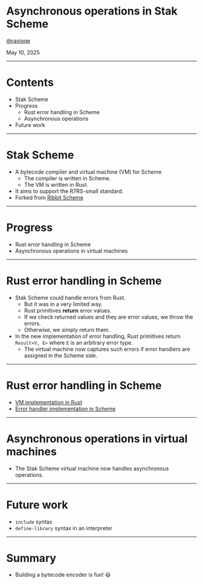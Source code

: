 # Asynchronous operations in Stak Scheme

[@raviqqe](https://github.com/raviqqe)

May 10, 2025

---

# Contents

- Stak Scheme
- Progress
  - Rust error handling in Scheme
  - Asynchronous operations
- Future work

---

# Stak Scheme

- A bytecode compiler and virtual machine (VM) for Scheme
  - The compiler is written in Scheme.
  - The VM is written in Rust.
- It aims to support the R7RS-small standard.
- Forked from [Ribbit Scheme](https://github.com/udem-dlteam/ribbit)

---

# Progress

- Rust error handling in Scheme
- Asynchronous operations in virtual machines

---

# Rust error handling in Scheme

- Stak Scheme could handle errors from Rust.
  - But it was in a very limited way.
  - Rust primitives **return** error values.
  - If we check returned values and they are error values, we throw the errors.
  - Otherwise, we simply return them.
- In the new implementation of error handling, Rust primitives return `Result<V, E>` where `E` is an arbitrary error type.
  - The virtual machine now captures such errors if error handlers are assigned in the Scheme side.

---

# Rust error handling in Scheme

- [VM implementation in Rust](https://github.com/raviqqe/stak/blob/d53e20ae2bca0a334fcc4513e54133a71279be99/vm/src/vm.rs#L100)
- [Error handler implementation in Scheme](https://github.com/raviqqe/stak/blob/d53e20ae2bca0a334fcc4513e54133a71279be99/prelude.scm#L1779)

---

# Asynchronous operations in virtual machines

- The Stak Scheme virtual machine now handles asynchronous operations.

---

# Future work

- `include` syntax
- `define-library` syntax in an interpreter

---

# Summary

- Building a bytecode encoder is fun! 😃
